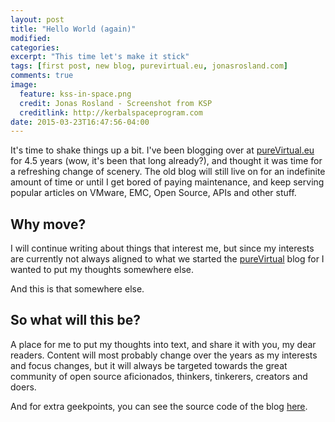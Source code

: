 ```yaml
---
layout: post
title: "Hello World (again)"
modified:
categories:
excerpt: "This time let's make it stick"
tags: [first post, new blog, purevirtual.eu, jonasrosland.com]
comments: true
image:
  feature: kss-in-space.png
  credit: Jonas Rosland - Screenshot from KSP
  creditlink: http://kerbalspaceprogram.com
date: 2015-03-23T16:47:56-04:00
---
```


It's time to shake things up a bit. I've been blogging over at [pureVirtual.eu](http://purevirtual.eu) for 4.5 years (wow, it's been that long already?), and thought it was time for a refreshing change of scenery.
The old blog will still live on for an indefinite amount of time or until I get bored of paying maintenance, and keep serving popular articles on VMware, EMC, Open Source, APIs and other stuff.

## Why move?

I will continue writing about things that interest me, but since my interests are currently not always aligned to what we started the [pureVirtual](http://purevirtual.eu) blog for I wanted to put my thoughts somewhere else.

And this is that somewhere else.

## So what will this be?

A place for me to put my thoughts into text, and share it with you, my dear readers. Content will most probably change over the years as my interests and focus changes, but it will always be targeted towards the great community of open source aficionados, thinkers, tinkerers, creators and doers.

And for extra geekpoints, you can see the source code of the blog [here](https://github.com/jonasrosland/blog).

